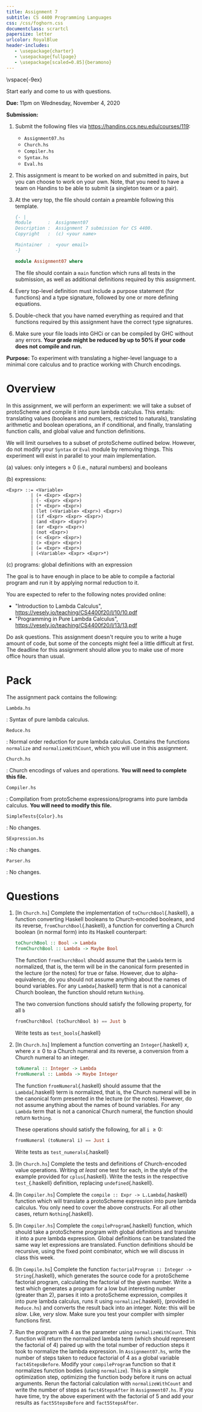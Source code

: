 ```yaml
---
title: Assignment 7
subtitle: CS 4400 Programming Languages
css: /css/foghorn.css
documentclass: scrartcl
papersize: letter
urlcolor: RoyalBlue
header-includes:
   - \usepackage{charter}
   - \usepackage{fullpage}
   - \usepackage[scaled=0.85]{beramono}
---
```


\vspace{-9ex}

Start early and come to us with questions.

**Due:** 11pm on Wednesday, November 4, 2020 

**Submission:** 

1. Submit the following files via <https://handins.ccs.neu.edu/courses/119>:

    - `Assignment07.hs`
    - `Church.hs`
    - `Compiler.hs`
    - `Syntax.hs`
    - `Eval.hs`

2. This assignment is meant to be worked on and submitted in pairs, but you can choose to work on your own. Note, that you need to have a team on Handins to be able to submit (a singleton team or a pair).

3. At the very top, the file should contain a preamble following this template.

    ```haskell
    {- |
    Module      :  Assignment07
    Description :  Assignment 7 submission for CS 4400.
    Copyright   :  (c) <your name>

    Maintainer  :  <your email>
    -}

    module Assignment07 where

    ```

   The file should contain a `main` function which runs all tests in the submission, as well as additional definitions required by this assignment.

4. Every top-level definition must include a purpose statement (for functions) and a type signature, followed by one or more defining equations.

5. Double-check that you have named everything as required and that functions required by this assignment have the correct type signatures.

6. Make sure your file loads into GHCi or can be compiled by GHC without any errors. **Your grade might be reduced by up to 50% if your code does not compile and run.**

**Purpose:** To experiment with translating a higher-level language to a minimal core calculus and to practice working with Church encodings.

# Overview

In this assignment, we will perform an experiment: we will take a subset of protoScheme and compile it into pure lambda calculus. This entails: translating values (booleans and numbers, restricted to naturals), translating arithmetic and boolean operations, an if conditional, and finally, translating function calls, and global value and function definitions.

We will limit ourselves to a subset of protoScheme outlined below. However, do not modify your `Syntax` or `Eval` module by removing things. This experiment will exist in parallel to your main implementation.

  (a) values: only integers $\geq$ 0 (i.e., natural numbers) and booleans

  (b) expressions:

  ```
  <Expr> ::= <Variable>
           | (+ <Expr> <Expr>)
           | (- <Expr> <Expr>)
           | (* <Expr> <Expr>)
           | (let (<Variable> <Expr>) <Expr>)
           | (if <Expr> <Expr> <Expr>)
           | (and <Expr> <Expr>)
           | (or <Expr> <Expr>)
           | (not <Expr>)
           | (< <Expr> <Expr>)
           | (> <Expr> <Expr>)
           | (= <Expr> <Expr>)
           | (<Variable> <Expr> <Expr>*)
  ```

  (c) programs: global definitions with an expression

The goal is to have enough in place to be able to compile a factorial program and run it by applying normal reduction to it.

<!-- 
```
(defun fact (n) 
  (if (< n 2)
      1
      (* n (fact (- n 1)))))

(fact 4)
``` 
-->

You are expected to refer to the following notes provided online:

 - "Introduction to Lambda Calculus", <https://vesely.io/teaching/CS4400f20/l/10/10.pdf>
 - "Programming in Pure Lambda Calculus", <https://vesely.io/teaching/CS4400f20/l/13/13.pdf>

Do ask questions. This assignment doesn't require you to write a huge amount of code, but some of the concepts might feel a little difficult at first. The deadline for this assignment should allow you to make use of more office hours than usual.

# Pack

The assignment pack contains the following:

`Lambda.hs`

: Syntax of pure lambda calculus.

`Reduce.hs`

: Normal order reduction for pure lambda calculus. Contains the functions `normalize` and `normalizeWithCount`, which you will use in this assignment.

`Church.hs`

: Church encodings of values and operations. **You will need to complete this file.**

`Compiler.hs`

: Compilation from protoScheme expressions/programs into pure lambda calculus. **You will need to modify this file.**

`SimpleTests{Color}.hs`

: No changes.

`SExpression.hs`

: No changes.

`Parser.hs`

: No changes.

# Questions

1. [In `Church.hs`] Complete the implementation of `toChurchBool`{.haskell}, a function converting Haskell booleans to Church-encoded booleans, and its reverse, `fromChurchBool`{.haskell}, a function for converting a Church boolean (in normal form) into its Haskell counterpart:

    ```haskell
    toChurchBool :: Bool -> Lambda
    fromChurchBool :: Lambda -> Maybe Bool
    ```

    The function `fromChurchBool` should assume that the `Lambda` term is normalized, that is, the term will be in the canonical form presented in the lecture (or the notes) for true or false. However, due to alpha-equivalence, do you should not assume anything about the names of bound variables. For any `Lambda`{.haskell} term that is not a canonical Church boolean, the function should return `Nothing`.

    The two conversion functions should satisfy the following property, for all `b`

    ```haskell
    fromChurchBool (toChurchBool b) == Just b
    ```

    Write tests as `test_bools`{.haskell}

2. [In `Church.hs`]
Implement a function converting an `Integer`{.haskell} $x$, where $x \geq 0$ to a Church numeral and its reverse, a conversion from a Church numeral to an integer.

    ```haskell
    toNumeral :: Integer -> Lambda
    fromNumeral :: Lambda -> Maybe Integer
    ```

    The function `fromNumeral`{.haskell} should assume that the `Lambda`{.haskell} term is normalized, that is, the Church numeral will be in the canonical form presented in the lecture (or the notes). However, do not assume anything about the names of bound variables. For any `Lambda` term that is not a canonical Church numeral, the function should return `Nothing`.


    These operations should satisfy the following, for all `i` $\geq 0$:

    ```haskell
    fromNumeral (toNumeral i) == Just i
    ```

    Write tests as `test_numerals`{.haskell}

3. [In `Church.hs`] Complete the tests and definitions of Church-encoded value operations. Writing *at least* one test for each, in the style of the example provided for `cplus`{.haskell}. Write the tests in the respective `test_`{.haskell} definition, replacing `undefined`{.haskell}.

4. [In `Compiler.hs`] Complete the `compile :: Expr -> L.Lambda`{.haskell} function which will translate a protoScheme expression into pure lambda calculus.
You only need to cover the above constructs. For all other cases, return `Nothing`{.haskell}.

5. [In `Compiler.hs`] Complete the `compileProgram`{.haskell} function, which should take a protoScheme program with global definitions and translate it into a pure lambda expression. Global definitions can be translated the same way let expressions are translated. Function definitions should be recursive, using the fixed point combinator, which we will discuss in class this week.

6. [In `Compile.hs`] Complete the function `factorialProgram :: Integer -> String`{.haskell}, which generates the source code for a protoScheme factorial program, calculating the factorial of the given number. Write a test which generates a program for a low but interesting number (greater than 2), parses it into a protoScheme expression, compiles it into pure lambda calculus, runs it using `normalize`{.haskell}, (provided in `Reduce.hs`) and converts the result back into an integer. Note: this will be *slow*. Like, *very* slow. Make sure you test your compiler with simpler functions first.

7. Run the program with 4 as the parameter using `normalizeWithCount`. This function will return the normalized lambda term (which should represent the factorial of 4) paired up with the total number of reduction steps it took to normalize the lambda expression. In `Assignment07.hs`, write the number of steps taken to reduce factorial of 4 as a global variable `fact4StepsBefore`. Modify your `compileProgram` function so that it normalizes function bodies (using `normalize`). This is a simple optimization step, optimizing the function body before it runs on actual arguments. Rerun the factorial calculation with `normalizeWithCount` and write the number of steps as `fact4StepsAfter` in `Assignment07.hs`. If you have time, try the above experiment with the factorial of 5 and add your results as `fact5StepsBefore` and `fact5StepsAfter`.


  
